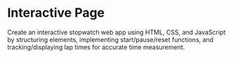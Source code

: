 # Interactive Page
Create an interactive stopwatch web app using HTML, CSS, and JavaScript by structuring elements, implementing start/pause/reset functions, and tracking/displaying lap times for accurate time measurement.
